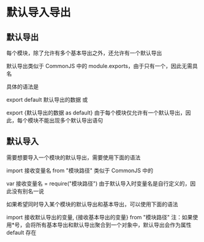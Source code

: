 # 默认导入导出

## 默认导出

每个模块，除了允许有多个基本导出之外，还允许有一个默认导出

默认导出类似于 CommonJS 中的 module.exports，由于只有一个，因此无需具名

具体的语法是

export default 默认导出的数据
或

export {默认导出的数据 as default}
由于每个模块仅允许有一个默认导出，因此，每个模块不能出现多个默认导出语句

## 默认导入

需要想要导入一个模块的默认导出，需要使用下面的语法

import 接收变量名 from "模块路径"
类似于 CommonJS 中的

var 接收变量名 = require("模块路径")
由于默认导入时变量名是自行定义的，因此没有别名一说

如果希望同时导入某个模块的默认导出和基本导出，可以使用下面的语法

import 接收默认导出的变量, {接收基本导出的变量} from "模块路径"
注：如果使用\*号，会将所有基本导出和默认导出聚合到一个对象中，默认导出会作为属性 default 存在
